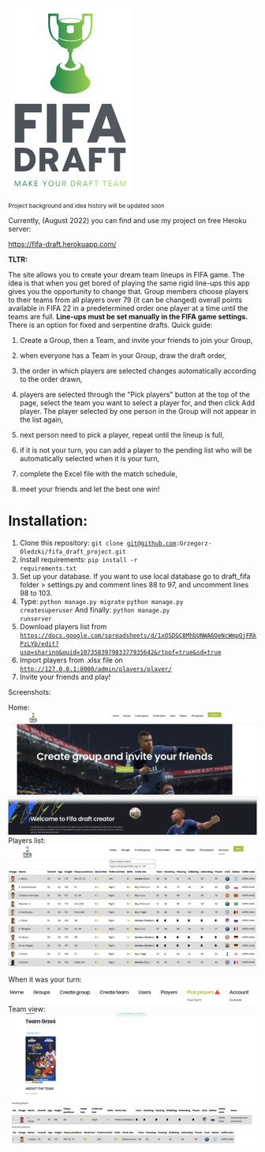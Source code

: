 ![](static/images/full_site_logo.png)

<sub>Project background and idea history will be updated soon</sub>

Currently, (August 2022) you can find and use my project on free Heroku server: 

https://fifa-draft.herokuapp.com/


**TLTR:**

The site allows you to create your dream team lineups in FIFA game. The idea is that when you get bored of playing the same rigid line-ups this app gives you the opportunity to change that. Group members choose players to their teams from all players over 79 (it can be changed) overall points available in FIFA 22 in a predetermined order one player at a time until the teams are full. **Line-ups must be set manually in the FIFA game settings.** There is an option for fixed and serpentine drafts.
Quick guide:

1. Create a Group, then a Team, and invite your friends to join your Group,

2. when everyone has a Team in your Group, draw the draft order,

3. the order in which players are selected changes automatically according to the order drawn,

4. players are selected through the "Pick players" button at the top of the page, select the team you want to select a player for, and then click Add player. The player selected by one person in the Group will not appear in the list again,

5. next person need to pick a player, repeat until the lineup is full,

6. if it is not your turn, you can add a player to the pending list who will be automatically selected when it is your turn,

7. complete the Excel file with the match schedule,

8. meet your friends and let the best one win!




# Installation:
1. Clone this repository: <code>git clone git@github.com:Grzegorz-Oledzki/fifa_draft_project.git</code>
2. Install requirements: <code>pip install -r requirements.txt</code>
3. Set up your database. If you want to use local database go to draft_fifa folder > settings.py and comment lines 88 to 97, and uncomment lines 98 to 103.
4. Type:
<code>python manage.py migrate</code>
<code>python manage.py createsuperuser</code>
And finally:
<code>python manage.py runserver</code>
5. Download players list from
<code>https://docs.google.com/spreadsheets/d/1xOSDGC8MhbUNWA6OeNcWmpOjFRkPzLYb/edit?usp=sharing&ouid=107358397983377935642&rtpof=true&sd=true </code>
6. Import players from .xlsx file on <code>http://127.0.0.1:8000/admin/players/player/ </code> 
7. Invite your friends and play! 

Screenshots: 

Home:
![img.png](static/images/img.png)
Players list:
![img_1.png](static/images/img_1.png)

When it was your turn:
![img_2.png](static/images/img_2.png)
Team view:
![img_3.png](static/images/img_3.png)